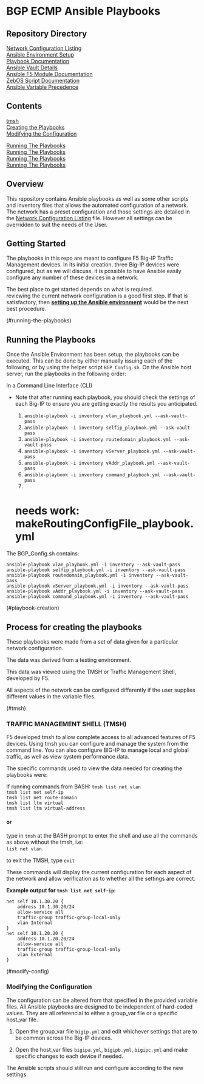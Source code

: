 # BGP ECMP Ansible Playbooks
## Repository Directory
[Network Configuration Listing](docs/NETWORK_CONFIGURATION.md)<br />
[Ansible Environment Setup](docs/ANSIBLE_ENVIRONMENT_SETUP.md)<br />
[Playbook Documentation](docs/ANSIBLE_BGP-ECMP_PLAYBOOK_DOCUMENTATION.md)<br />
[Ansible Vault Details](docs/ANSIBLE_VAULT_DOCUMENTATION.md)<br />
[Ansible F5 Module Documentation](docs/MODULES.md)<br />
[ZebOS Script Documentation](docs/ZEB_OS_DOCUMENTATION.md)<br />
[Ansible Variable Precedence](docs/VARIABLE_PRECEDENCE.md)<br />

## Contents
[tmsh](#tmsh) <br />
[Creating the Playbooks](#playbook-creation) <br />
[Modifying the Configuration](#modify-config) <br />

[Running The Playbooks](#running-the-playbooks) <br />
[Running The Playbooks](#playbook-creation) <br />
[Running The Playbooks](#running-the-playbooks) <br />
[Running The Playbooks](#running-the-playbooks) <br />



## Overview
This repository contains Ansible playbooks as well as some other scripts and inventory files that allows the automated configuration of a network.  The network has a preset configuration and those settings are detailed in the [Network Configuration Listing](docs/NETWORK_CONFIGURATION.md) file.  However all settings can be overridden to suit the needs of the User.

## Getting Started
The playbooks in this repo are meant to configure F5 Big-IP Traffic Management devices.  In its initial creation, three Big-IP devices were configured, but as we will discuss, it is possible to have Ansible easily configure any number of these devices in a network.

The best place to get started depends on what is required.  
reviewing the current network configuration is a good first step.  If that is satisfactory, then __[setting up the Ansible environment](docs/ANSIBLE_ENVIRONMENT_SETUP.md)__ would be the next best procedure.

(#running-the-playbooks)
## Running the Playbooks
Once the Ansible Environment has been setup, the playbooks can be executed. This can be done by either manually issuing each of the following, or by using the helper script `BGP_Config.sh`.  On the Ansible host server, run the playbooks in the following order:

In a Command Line Interface (CLI)

* Note that after running each playbook, you should check the settings of each Big-IP to ensure you are getting exactly the results you anticipated.

  1) `ansible-playbook -i inventory vlan_playbook.yml --ask-vault-pass`
  2) `ansible-playbook -i inventory selfip_playbook.yml --ask-vault-pass`
  3) `ansible-playbook -i inventory routedomain_playbook.yml --ask-vault-pass`
  4) `ansible-playbook -i inventory vServer_playbook.yml --ask-vault-pass`
  5) `ansible-playbook -i inventory vAddr_playbook.yml --ask-vault-pass`
  6) `ansible-playbook -i inventory command_playbook.yml --ask-vault-pass`
  7)
  # needs work: makeRoutingConfigFile_playbook.yml

The BGP_Config.sh contains:

    ansible-playbook vlan_playbook.yml -i inventory --ask-vault-pass
    ansible-playbook selfip_playbook.yml -i inventory --ask-vault-pass
    ansible-playbook routedomain_playbook.yml -i inventory --ask-vault-pass
    ansible-playbook vServer_playbook.yml -i inventory --ask-vault-pass
    ansible-playbook vAddr_playbook.yml -i inventory --ask-vault-pass
    ansible-playbook command_playbook.yml -i inventory --ask-vault-pass

(#playbook-creation)
## Process for creating the playbooks
These playbooks were made from a set of data given for a particular network configuration.

The data was derived from a testing environment.  

This data was viewed using the TMSH or Traffic Management Shell, developed by F5.

All aspects of the network can be configured differently if the user supplies different values in
the variable files.  

(#tmsh)
### TRAFFIC MANAGEMENT SHELL (TMSH)

F5 developed tmsh to allow complete access to all advanced features of F5 devices. Using tmsh you
can configure and manage the system from the command line. You can also configure BIG-IP to manage
local and global traffic, as well as view system performance data.

The specific commands used to view the data needed for creating the playbooks were:

If running commands from BASH:
`tmsh list net vlan`<br />`tmsh list net self-ip`<br />`tmsh list net route-domain`<br />`tmsh list ltm virtual`<br />`tmsh list ltm virtual-address`<br />

#### or

type in `tmsh` at the BASH prompt to enter the shell and use all the commands as above without the tmsh, i.e:<br /> `list net vlan`.

to exit the TMSH, type `exit`

These commands will display the current configuration for each aspect of the network and allow
verification as to whether all the settings are correct.  

__Example output for `tmsh list net self-ip`:__

    net self 10.1.30.20 {
        address 10.1.30.20/24
        allow-service all
        traffic-group traffic-group-local-only
        vlan Internal
    }
    net self 10.1.20.20 {
        address 10.1.20.20/24
        allow-service all
        traffic-group traffic-group-local-only
        vlan External
    }

(#modify-config)
### Modifying the Configuration
The configuration can be altered from that specified in the provided variable files.  All Ansible playbooks are designed to be independent of hard-coded values.  They are all referencial to either a group_var file or a specific host_var file.

1. Open the group_var file `bigip.yml` and edit whichever settings that are to be common across the Big-IP devices.

2. Open the host_var files `bigipa.yml`, `bigipb.yml`, `bigipc.yml` and make specific changes to each device if needed.

The Ansible scripts should still run and configure according to the new settings.
